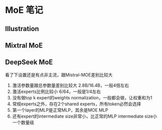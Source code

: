 # MoE 笔记

## Illustration


## Mixtral MoE



## DeepSeek MoE

看了下设置还是有点非主流，跟Mistral-MOE差别比较大 
1. 激活参数量跟总参数量差别比较大 2.8B/16.4B，一般4倍左右
2. 激活experts比例比较小 6/64，一般是1/4左右
3. 没有做top k expert的weights normalization，一般都会做，让权重和为1
4. 常规experts之外，存在2个shared experts，所有token必然会选择
5. 第一个layer的MLP是正常MLP，其余是MOE MLP
6. 还有expert的intermediate size非常小，比正常的MLP intermediate size小一个数量级